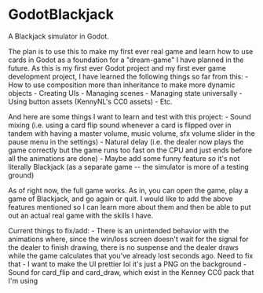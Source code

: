 # GodotBlackjack
A Blackjack simulator in Godot. 

The plan is to use this to make my first ever real game and learn how to use cards in Godot as a foundation for a "dream-game" I have planned in the future. As this is my first ever Godot project and my first ever game development project, I have learned the following things so far from this:
	- How to use composition more than inheritance to make more dynamic objects
	- Creating UIs
	- Managing scenes
	- Managing state universally
	- Using button assets (KennyNL's CC0 assets)
	- Etc.
	
And here are some things I want to learn and test with this project:
	- Sound mixing (i.e. using a card flip sound whenever a card is flipped over in tandem with having a master volume, music volume, sfx volume slider in the pause menu in the settings)
	- Natural delay (i.e. the dealer now plays the game correctly but the game runs too fast on the CPU and just ends before all the animations are done) 
	- Maybe add some funny feature so it's not literally Blackjack (as a separate game -- the simulator is more of a testing ground)


As of right now, the full game works. As in, you can open the game, play a game of Blackjack, and go again or quit. I would like to add the above features mentioned so I can learn more about them and then be able to put out an actual real game with the skills I have.

Current things to fix/add:
	- There is an unintended behavior with the animations where, since the win/loss screen doesn't wait for the signal for the dealer to finish drawing, there is no suspense and the dealer draws while the game calculates that you've already lost seconds ago. Need to fix that
	- I want to make the UI prettier lol it's just a PNG on the background
	- Sound for card_flip and card_draw, which exist in the Kenney CC0 pack that I'm using
